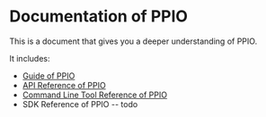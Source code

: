 # Documentation of PPIO

This is a document that gives you a deeper understanding of PPIO.

It includes:
- [Guide of PPIO](./guide/)
- [API Reference of PPIO](./api/)
- [Command Line Tool Reference of PPIO](./cli/)
- SDK Reference of PPIO -- todo
